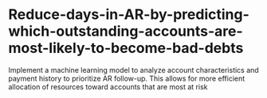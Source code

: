 # Reduce-days-in-AR-by-predicting-which-outstanding-accounts-are-most-likely-to-become-bad-debts
Implement a machine learning model to analyze account characteristics and payment history to prioritize AR follow-up. This allows for more efficient allocation of resources toward accounts that are most at risk
